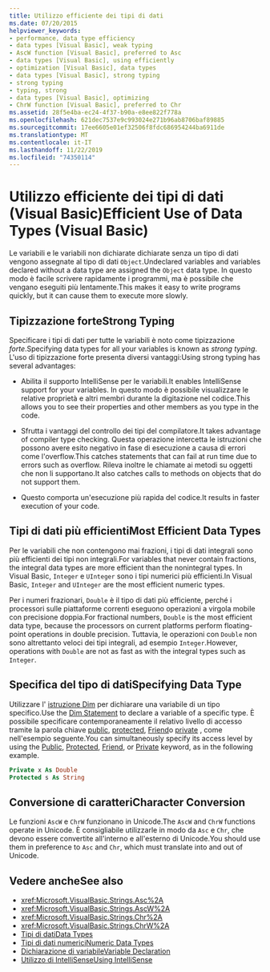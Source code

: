 ```yaml
---
title: Utilizzo efficiente dei tipi di dati
ms.date: 07/20/2015
helpviewer_keywords:
- performance, data type efficiency
- data types [Visual Basic], weak typing
- AscW function [Visual Basic], preferred to Asc
- data types [Visual Basic], using efficiently
- optimization [Visual Basic], data types
- data types [Visual Basic], strong typing
- strong typing
- typing, strong
- data types [Visual Basic], optimizing
- ChrW function [Visual Basic], preferred to Chr
ms.assetid: 28f5e4ba-ec24-4f37-b90a-e8ee822f778a
ms.openlocfilehash: 621dec7537e9c993024e271b96ab8706baf89885
ms.sourcegitcommit: 17ee6605e01ef32506f8fdc686954244ba6911de
ms.translationtype: MT
ms.contentlocale: it-IT
ms.lasthandoff: 11/22/2019
ms.locfileid: "74350114"
---
```

# <a name="efficient-use-of-data-types-visual-basic"></a><span data-ttu-id="bcbc7-102">Utilizzo efficiente dei tipi di dati (Visual Basic)</span><span class="sxs-lookup"><span data-stu-id="bcbc7-102">Efficient Use of Data Types (Visual Basic)</span></span>
<span data-ttu-id="bcbc7-103">Le variabili e le variabili non dichiarate dichiarate senza un tipo di dati vengono assegnate al tipo di dati `Object`.</span><span class="sxs-lookup"><span data-stu-id="bcbc7-103">Undeclared variables and variables declared without a data type are assigned the `Object` data type.</span></span> <span data-ttu-id="bcbc7-104">In questo modo è facile scrivere rapidamente i programmi, ma è possibile che vengano eseguiti più lentamente.</span><span class="sxs-lookup"><span data-stu-id="bcbc7-104">This makes it easy to write programs quickly, but it can cause them to execute more slowly.</span></span>

## <a name="strong-typing"></a><span data-ttu-id="bcbc7-105">Tipizzazione forte</span><span class="sxs-lookup"><span data-stu-id="bcbc7-105">Strong Typing</span></span>
 <span data-ttu-id="bcbc7-106">Specificare i tipi di dati per tutte le variabili è noto come tipizzazione *forte*.</span><span class="sxs-lookup"><span data-stu-id="bcbc7-106">Specifying data types for all your variables is known as *strong typing*.</span></span> <span data-ttu-id="bcbc7-107">L'uso di tipizzazione forte presenta diversi vantaggi:</span><span class="sxs-lookup"><span data-stu-id="bcbc7-107">Using strong typing has several advantages:</span></span>

- <span data-ttu-id="bcbc7-108">Abilita il supporto IntelliSense per le variabili.</span><span class="sxs-lookup"><span data-stu-id="bcbc7-108">It enables IntelliSense support for your variables.</span></span> <span data-ttu-id="bcbc7-109">In questo modo è possibile visualizzare le relative proprietà e altri membri durante la digitazione nel codice.</span><span class="sxs-lookup"><span data-stu-id="bcbc7-109">This allows you to see their properties and other members as you type in the code.</span></span>

- <span data-ttu-id="bcbc7-110">Sfrutta i vantaggi del controllo dei tipi del compilatore.</span><span class="sxs-lookup"><span data-stu-id="bcbc7-110">It takes advantage of compiler type checking.</span></span> <span data-ttu-id="bcbc7-111">Questa operazione intercetta le istruzioni che possono avere esito negativo in fase di esecuzione a causa di errori come l'overflow.</span><span class="sxs-lookup"><span data-stu-id="bcbc7-111">This catches statements that can fail at run time due to errors such as overflow.</span></span> <span data-ttu-id="bcbc7-112">Rileva inoltre le chiamate ai metodi su oggetti che non li supportano.</span><span class="sxs-lookup"><span data-stu-id="bcbc7-112">It also catches calls to methods on objects that do not support them.</span></span>

- <span data-ttu-id="bcbc7-113">Questo comporta un'esecuzione più rapida del codice.</span><span class="sxs-lookup"><span data-stu-id="bcbc7-113">It results in faster execution of your code.</span></span>

## <a name="most-efficient-data-types"></a><span data-ttu-id="bcbc7-114">Tipi di dati più efficienti</span><span class="sxs-lookup"><span data-stu-id="bcbc7-114">Most Efficient Data Types</span></span>
 <span data-ttu-id="bcbc7-115">Per le variabili che non contengono mai frazioni, i tipi di dati integrali sono più efficienti dei tipi non integrali.</span><span class="sxs-lookup"><span data-stu-id="bcbc7-115">For variables that never contain fractions, the integral data types are more efficient than the nonintegral types.</span></span> <span data-ttu-id="bcbc7-116">In Visual Basic, `Integer` e `UInteger` sono i tipi numerici più efficienti.</span><span class="sxs-lookup"><span data-stu-id="bcbc7-116">In Visual Basic, `Integer` and `UInteger` are the most efficient numeric types.</span></span>

 <span data-ttu-id="bcbc7-117">Per i numeri frazionari, `Double` è il tipo di dati più efficiente, perché i processori sulle piattaforme correnti eseguono operazioni a virgola mobile con precisione doppia.</span><span class="sxs-lookup"><span data-stu-id="bcbc7-117">For fractional numbers, `Double` is the most efficient data type, because the processors on current platforms perform floating-point operations in double precision.</span></span> <span data-ttu-id="bcbc7-118">Tuttavia, le operazioni con `Double` non sono altrettanto veloci dei tipi integrali, ad esempio `Integer`.</span><span class="sxs-lookup"><span data-stu-id="bcbc7-118">However, operations with `Double` are not as fast as with the integral types such as `Integer`.</span></span>

## <a name="specifying-data-type"></a><span data-ttu-id="bcbc7-119">Specifica del tipo di dati</span><span class="sxs-lookup"><span data-stu-id="bcbc7-119">Specifying Data Type</span></span>
 <span data-ttu-id="bcbc7-120">Utilizzare l' [istruzione Dim](../../../../visual-basic/language-reference/statements/dim-statement.md) per dichiarare una variabile di un tipo specifico.</span><span class="sxs-lookup"><span data-stu-id="bcbc7-120">Use the [Dim Statement](../../../../visual-basic/language-reference/statements/dim-statement.md) to declare a variable of a specific type.</span></span> <span data-ttu-id="bcbc7-121">È possibile specificare contemporaneamente il relativo livello di accesso tramite la parola chiave [public](../../../../visual-basic/language-reference/modifiers/public.md), [protected](../../../../visual-basic/language-reference/modifiers/protected.md), [Friend](../../../../visual-basic/language-reference/modifiers/friend.md)o [private](../../../../visual-basic/language-reference/modifiers/private.md) , come nell'esempio seguente.</span><span class="sxs-lookup"><span data-stu-id="bcbc7-121">You can simultaneously specify its access level by using the [Public](../../../../visual-basic/language-reference/modifiers/public.md), [Protected](../../../../visual-basic/language-reference/modifiers/protected.md), [Friend](../../../../visual-basic/language-reference/modifiers/friend.md), or [Private](../../../../visual-basic/language-reference/modifiers/private.md) keyword, as in the following example.</span></span>

```vb
Private x As Double
Protected s As String
```

## <a name="character-conversion"></a><span data-ttu-id="bcbc7-122">Conversione di caratteri</span><span class="sxs-lookup"><span data-stu-id="bcbc7-122">Character Conversion</span></span>
 <span data-ttu-id="bcbc7-123">Le funzioni `AscW` e `ChrW` funzionano in Unicode.</span><span class="sxs-lookup"><span data-stu-id="bcbc7-123">The `AscW` and `ChrW` functions operate in Unicode.</span></span> <span data-ttu-id="bcbc7-124">È consigliabile utilizzarle in modo da `Asc` e `Chr`, che devono essere convertite all'interno e all'esterno di Unicode.</span><span class="sxs-lookup"><span data-stu-id="bcbc7-124">You should use them in preference to `Asc` and `Chr`, which must translate into and out of Unicode.</span></span>

## <a name="see-also"></a><span data-ttu-id="bcbc7-125">Vedere anche</span><span class="sxs-lookup"><span data-stu-id="bcbc7-125">See also</span></span>

- <xref:Microsoft.VisualBasic.Strings.Asc%2A>
- <xref:Microsoft.VisualBasic.Strings.AscW%2A>
- <xref:Microsoft.VisualBasic.Strings.Chr%2A>
- <xref:Microsoft.VisualBasic.Strings.ChrW%2A>
- [<span data-ttu-id="bcbc7-126">Tipi di dati</span><span class="sxs-lookup"><span data-stu-id="bcbc7-126">Data Types</span></span>](../../../../visual-basic/programming-guide/language-features/data-types/index.md)
- [<span data-ttu-id="bcbc7-127">Tipi di dati numerici</span><span class="sxs-lookup"><span data-stu-id="bcbc7-127">Numeric Data Types</span></span>](../../../../visual-basic/programming-guide/language-features/data-types/numeric-data-types.md)
- [<span data-ttu-id="bcbc7-128">Dichiarazione di variabile</span><span class="sxs-lookup"><span data-stu-id="bcbc7-128">Variable Declaration</span></span>](../../../../visual-basic/programming-guide/language-features/variables/variable-declaration.md)
- [<span data-ttu-id="bcbc7-129">Utilizzo di IntelliSense</span><span class="sxs-lookup"><span data-stu-id="bcbc7-129">Using IntelliSense</span></span>](/visualstudio/ide/using-intellisense)
